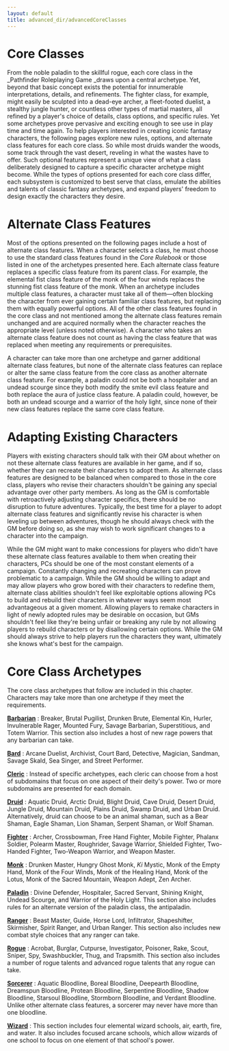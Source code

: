 ```yaml
---
layout: default
title: advanced_dir/advancedCoreClasses
---
```

# Core Classes

From the noble paladin to the skillful rogue, each core class in the _Pathfinder Roleplaying Game _draws upon a central archetype. Yet, beyond that basic concept exists the potential for innumerable interpretations, details, and refinements. The fighter class, for example, might easily be sculpted into a dead-eye archer, a fleet-footed duelist, a stealthy jungle hunter, or countless other types of martial masters, all refined by a player's choice of details, class options, and specific rules. Yet some archetypes prove pervasive and exciting enough to see use in play time and time again. To help players interested in creating iconic fantasy characters, the following pages explore new rules, options, and alternate class features for each core class. So while most druids wander the woods, some track through the vast desert, reveling in what the wastes have to offer. Such optional features represent a unique view of what a class deliberately designed to capture a specific character archetype might become. While the types of options presented for each core class differ, each subsystem is customized to best serve that class, emulate the abilities and talents of classic fantasy archetypes, and expand players' freedom to design exactly the characters they desire.

# Alternate Class Features

Most of the options presented on the following pages include a host of alternate class features. When a character selects a class, he must choose to use the standard class features found in the _Core Rulebook_ or those listed in one of the archetypes presented here. Each alternate class feature replaces a specific class feature from its parent class. For example, the elemental fist class feature of the monk of the four winds replaces the stunning fist class feature of the monk. When an archetype includes multiple class features, a character must take all of them—often blocking the character from ever gaining certain familiar class features, but replacing them with equally powerful options. All of the other class features found in the core class and not mentioned among the alternate class features remain unchanged and are acquired normally when the character reaches the appropriate level (unless noted otherwise). A character who takes an alternate class feature does not count as having the class feature that was replaced when meeting any requirements or prerequisites.

A character can take more than one archetype and garner additional alternate class features, but none of the alternate class features can replace or alter the same class feature from the core class as another alternate class feature. For example, a paladin could not be both a hospitaler and an undead scourge since they both modify the smite evil class feature and both replace the aura of justice class feature. A paladin could, however, be both an undead scourge and a warrior of the holy light, since none of their new class features replace the same core class feature.

# Adapting Existing Characters

Players with existing characters should talk with their GM about whether on not these alternate class features are available in her game, and if so, whether they can recreate their characters to adopt them. As alternate class features are designed to be balanced when compared to those in the core class, players who revise their characters shouldn't be gaining any special advantage over other party members. As long as the GM is comfortable with retroactively adjusting character specifics, there should be no disruption to future adventures. Typically, the best time for a player to adopt alternate class features and significantly revise his character is when leveling up between adventures, though he should always check with the GM before doing so, as she may wish to work significant changes to a character into the campaign.

While the GM might want to make concessions for players who didn't have these alternate class features available to them when creating their characters, PCs should be one of the most constant elements of a campaign. Constantly changing and recreating characters can prove problematic to a campaign. While the GM should be willing to adapt and may allow players who grow bored with their characters to redefine them, alternate class abilities shouldn't feel like exploitable options allowing PCs to build and rebuild their characters in whatever ways seem most advantageous at a given moment. Allowing players to remake characters in light of newly adopted rules may be desirable on occasion, but GMs shouldn't feel like they're being unfair or breaking any rule by not allowing players to rebuild characters or by disallowing certain options. While the GM should always strive to help players run the characters they want, ultimately she knows what's best for the campaign.

# Core Class Archetypes

The core class archetypes that follow are included in this chapter. Characters may take more than one archetype if they meet the requirements.

**[Barbarian](../coreClasses_dir/barbarian)** : Breaker, Brutal Pugilist, Drunken Brute, Elemental Kin, Hurler, Invulnerable Rager, Mounted Fury, Savage Barbarian, Superstitious, and Totem Warrior. This section also includes a host of new rage powers that any barbarian can take.

**[Bard](../coreClasses_dir/bard)** : Arcane Duelist, Archivist, Court Bard, Detective, Magician, Sandman, Savage Skald, Sea Singer, and Street Performer.

**[Cleric](../coreClasses_dir/cleric)** : Instead of specific archetypes, each cleric can choose from a host of subdomains that focus on one aspect of their deity's power. Two or more subdomains are presented for each domain.

**[Druid](../coreClasses_dir/druid)** : Aquatic Druid, Arctic Druid, Blight Druid, Cave Druid, Desert Druid, Jungle Druid, Mountain Druid, Plains Druid, Swamp Druid, and Urban Druid. Alternatively, druid can choose to be an animal shaman, such as a Bear Shaman, Eagle Shaman, Lion Shaman, Serpent Shaman, or Wolf Shaman.

**[Fighter](../coreClasses_dir/fighter)** : Archer, Crossbowman, Free Hand Fighter, Mobile Fighter, Phalanx Soldier, Polearm Master, Roughrider, Savage Warrior, Shielded Fighter, Two-Handed Fighter, Two-Weapon Warrior, and Weapon Master.

**[Monk](../coreClasses_dir/monk)** : Drunken Master, Hungry Ghost Monk, _Ki_ Mystic, Monk of the Empty Hand, Monk of the Four Winds, Monk of the Healing Hand, Monk of the Lotus, Monk of the Sacred Mountain, Weapon Adept, Zen Archer.

**[Paladin](../coreClasses_dir/paladin)** : Divine Defender, Hospitaler, Sacred Servant, Shining Knight, Undead Scourge, and Warrior of the Holy Light. This section also includes rules for an alternate version of the paladin class, the antipaladin.

**[Ranger](../coreClasses_dir/ranger)** : Beast Master, Guide, Horse Lord, Infiltrator, Shapeshifter, Skirmisher, Spirit Ranger, and Urban Ranger. This section also includes new combat style choices that any ranger can take.

**[Rogue](../coreClasses_dir/rogue)** : Acrobat, Burglar, Cutpurse, Investigator, Poisoner, Rake, Scout, Sniper, Spy, Swashbuckler, Thug, and Trapsmith. This section also includes a number of rogue talents and advanced rogue talents that any rogue can take.

**[Sorcerer](../coreClasses_dir/sorcerer)** : Aquatic Bloodline, Boreal Bloodline, Deepearth Bloodline, Dreamspun Bloodline, Protean Bloodline, Serpentine Bloodline, Shadow Bloodline, Starsoul Bloodline, Stormborn Bloodline, and Verdant Bloodline. Unlike other alternate class features, a sorcerer may never have more than one bloodline.

**[Wizard](../coreClasses_dir/wizard)** : This section includes four elemental wizard schools, air, earth, fire, and water. It also includes focused arcane schools, which allow wizards of one school to focus on one element of that school's power.

